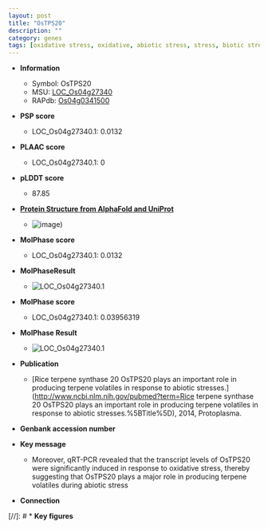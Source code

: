 ```yaml
---
layout: post
title: "OsTPS20"
description: ""
category: genes
tags: [oxidative stress, oxidative, abiotic stress, stress, biotic stress]
---
```


* **Information**  
    + Symbol: OsTPS20  
    + MSU: [LOC_Os04g27340](http://rice.plantbiology.msu.edu/cgi-bin/ORF_infopage.cgi?orf=LOC_Os04g27340)  
    + RAPdb: [Os04g0341500](http://rapdb.dna.affrc.go.jp/viewer/gbrowse_details/irgsp1?name=Os04g0341500)  

* **PSP score**  
    + LOC_Os04g27340.1: 0.0132 

* **PLAAC score**  
    + LOC_Os04g27340.1: 0 

* **pLDDT score**
    + 87.85

* **[Protein Structure from AlphaFold and UniProt](https://www.uniprot.org/uniprotkb/C7J195/entry#structure)**
    + ![image](https://ricepsp.github.io/images/C/AF-C7J195-F1.png))

* **MolPhase score**
    + LOC_Os04g27340.1: 0.0132

* **MolPhaseResult**
    + ![LOC_Os04g27340.1](https://ricepsp.github.io/pictures/LOC_Os04g/LOC_Os04g27340.1.png)

* **MolPhase score**
    + LOC_Os04g27340.1: 0.03956319

* **MolPhase Result**
    + ![LOC_Os04g27340.1](https://304243504.github.io/Pictures/LOC_Os04g/LOC_Os04g27340.1.png)

* **Publication**  
    + [Rice terpene synthase 20 OsTPS20 plays an important role in producing terpene volatiles in response to abiotic stresses.](http://www.ncbi.nlm.nih.gov/pubmed?term=Rice terpene synthase 20 OsTPS20 plays an important role in producing terpene volatiles in response to abiotic stresses.%5BTitle%5D), 2014, Protoplasma.

* **Genbank accession number**  

* **Key message**  
    + Moreover, qRT-PCR revealed that the transcript levels of OsTPS20 were significantly induced in response to oxidative stress, thereby suggesting that OsTPS20 plays a major role in producing terpene volatiles during abiotic stress

* **Connection**  

[//]: # * **Key figures**  


